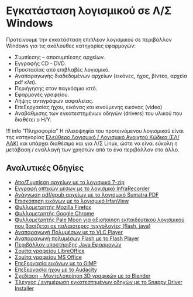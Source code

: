 # Εγκατάσταση λογισμικού σε Λ/Σ Windows

Προτείνουμε την εγκατάσταση επιπλέον λογισμικού σε περιβάλλον Windows για τις ακόλουθες κατηγορίες εφαρμογών:

- Συμπίεσης – αποσυμπίεσης αρχείων.
- Εγγραφής CD - DVD.
- Προστασίας από επιβλαβές λογισμικό.
- Αναπαραγωγής διαδεδομένων αρχείων (εικόνες, ήχος, βίντεο, αρχεία pdf κλπ).
- Περιήγησης στον παγκόσμιο ιστό.
- Εφαρμογές γραφείου.
- Λήψης αντιγράφων ασφαλείας.
- Επεξεργασίας ήχου, εικόνας και κινούμενης εικόνας (video)
- Αναβάθμισης των εγκατεστημένων οδηγών (drivers) του υλικού που διαθέτει ο Η/Υ.

!!! info "Πληροφορία"
    Η πλειοψηφία του προτεινόμενου λογισμικού είναι της κατηγορίας [Ελεύθερο Λογισμικό / Λογισμικό Ανοιχτού Κώδικα (ΕΛ/ΛΑΚ)](https://mathe.ellak.gr/?page_id=132) και υπάρχει διαθέσιμο και για Λ/Σ Linux, ώστε να είναι εύκολη η μετάβαση / εναλλαγή των χρηστών από το ένα περιβάλλον στο άλλο.

## Αναλυτικές Οδηγίες

- [Απο/Συμπίεση αρχείων με το λογισμικό 7-zip](7zip.md)
- [Εγγραφή οπτικών μέσων με το λογισμικό InfraRecorder](infrarecorder.md)
- [Ανάγνωση pdf/epub αρχείων με το λογισμικό Sumatra PDF](sumatrapdf.md)
- [Επισκόπηση εικόνων με το λογισμικό IrfanView](irfanview.md)
- [Φυλλομετρητής Mozilla Firefox](firefox.md)
- [Φυλλομετρητής Google Chrome](chrome.md)
- [Φυλλομετρητής Pale Μoon για αξιοποίηση εκπαιδευτικού λογισμικού που βασίζεται σε παλαιότερες τεχνολογίες (flash, java)](palemoon.md)
- [Αναπαραγωγή Πολυμέσων με το VLC Player](vlc.md)
- [Αναπαραγωγή πολυμέσων Flash με το Flash Player](flash.md)
- [Περιβάλλον υποστήριξης Java Εφαρμογών](java.md)
- [Σουίτα γραφείου LibreOffice](libreoffice.md)
- [Σουίτα γραφείου MS Office](msoffice.md)
- [Επεξεργασία εικόνων με το GIMP](gimp.md)
- [Επεξεργασία ήχου με το Audacity](audacity.md)
- [Σχεδίαση - Μοντελοποίηση 3D γραφικών με το Blender](blender.md)
- [Έλεγχος / ενημέρωση εγκατεστημένων οδηγών με το Snappy Driver Installer](snappy-driver)
